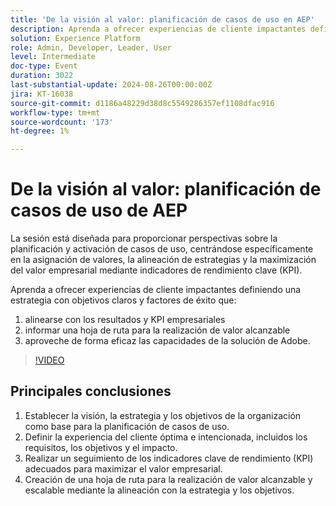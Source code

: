 ```yaml
---
title: 'De la visión al valor: planificación de casos de uso en AEP'
description: Aprenda a ofrecer experiencias de cliente impactantes definiendo una estrategia con objetivos claros y factores de éxito que 1) se alineen con los resultados empresariales y los KPI, 2) informen una hoja de ruta para la realización de valor alcanzable y 3) aprovechen de forma eficaz las capacidades de la solución de Adobe.
solution: Experience Platform
role: Admin, Developer, Leader, User
level: Intermediate
doc-type: Event
duration: 3022
last-substantial-update: 2024-08-26T00:00:00Z
jira: KT-16038
source-git-commit: d1186a48229d38d8c5549286357ef1108dfac916
workflow-type: tm+mt
source-wordcount: '173'
ht-degree: 1%

---
```



# De la visión al valor: planificación de casos de uso de AEP

La sesión está diseñada para proporcionar perspectivas sobre la planificación y activación de casos de uso, centrándose específicamente en la asignación de valores, la alineación de estrategias y la maximización del valor empresarial mediante indicadores de rendimiento clave (KPI).

Aprenda a ofrecer experiencias de cliente impactantes definiendo una estrategia con objetivos claros y factores de éxito que:

1. alinearse con los resultados y KPI empresariales
1. informar una hoja de ruta para la realización de valor alcanzable
1. aproveche de forma eficaz las capacidades de la solución de Adobe.

>[!VIDEO](https://video.tv.adobe.com/v/3433025/?learn=on)

## Principales conclusiones

1. Establecer la visión, la estrategia y los objetivos de la organización como base para la planificación de casos de uso.
1. Definir la experiencia del cliente óptima e intencionada, incluidos los requisitos, los objetivos y el impacto.
1. Realizar un seguimiento de los indicadores clave de rendimiento (KPI) adecuados para maximizar el valor empresarial.
1. Creación de una hoja de ruta para la realización de valor alcanzable y escalable mediante la alineación con la estrategia y los objetivos.
